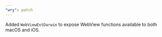 ```yaml
---
"wry": patch
---
```


Added `WebViewExtDarwin` to expose WebView functions available to both macOS and iOS.
